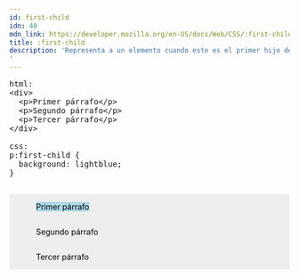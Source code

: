 ```yaml
---
id: first-child
idn: 40
mdn_link: https://developer.mozilla.org/en-US/docs/Web/CSS/:first-child
title: :first-child
description: 'Representa a un elemento cuando este es el primer hijo de su contenedor.  Si el elemento es el primero de su tipo en el contenedor, pero no es el primer hijo de éste, no se activa esta pseudoclase.  Vea también <a href="#first-of-type">:first-of-type</a>
'
---
```


<pre is:raw>
html:
  &lt;div&gt;
  &nbsp;&nbsp;&lt;p&gt;Primer párrafo&lt;/p&gt;
  &nbsp;&nbsp;&lt;p&gt;Segundo párrafo&lt;/p&gt;
  &nbsp;&nbsp;&lt;p&gt;Tercer párrafo&lt;/p&gt;
  &lt;/div&gt;

css:
p:first-child {
&nbsp;&nbsp;background: lightblue;
}

</pre>
<div class="codebox">
  <div id="first-child">
    <p>Primer párrafo</p>
    <p>Segundo párrafo</p>
    <p>Tercer párrafo</p>
  </div>
</div>

<style>
  .codebox #first-child {
    background-color: #eee;
    color: black;
    display: flex;
    flex-direction: column;
    align-items: flex-start;
    padding-left: 3rem;
  }

  .codebox #first-child p:first-child {
    background: lightblue;
  }


  pre {
    white-space: pre-line;
  }

</style>
